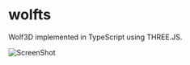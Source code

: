 # wolfts
Wolf3D implemented in TypeScript using THREE.JS. 

![ScreenShot](https://user-images.githubusercontent.com/29634453/27526358-7c4fe5e8-5a45-11e7-9d0c-d77ddcdc6c58.png)

